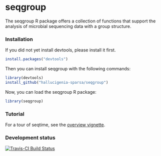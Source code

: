 # seqgroup

The seqgroup R package offers a collection of functions that support the analysis of microbial sequencing data with a group structure.

### Installation

If you did not yet install devtools, please install it first.

```r
install.packages("devtools")
```

Then you can install seqgroup with the following commands:

```r
library(devtools)
install_github("hallucigenia-sparsa/seqgroup")
```

Now, you can load the seqgroup R package:

```r
library(seqgroup)
```

### Tutorial

For a tour of seqtime, see the [overview vignette](https://hallucigenia-sparsa.github.io/seqgroup/articles/seqgroup_tour.html).

### Development status

[![Travis-CI Build Status](https://travis-ci.org/hallucigenia-sparsa/seqgroup.svg?branch=master)](https://travis-ci.org/hallucigenia-sparsa/seqgroup)

